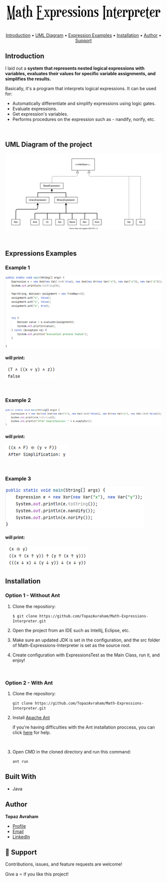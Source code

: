 <h4 align="center">

![](Images/1.png)

</h4>

<p align="center">
<br />
  <a href="#Introduction">Introduction</a> •
  <a href="#UML">UML Diagram</a> •
  <a href="#Expression Examples">Expression Examples</a> •
  <a href="#Installation">Installation</a> •
  <a href="#Author">Author</a> •
  <a href="#Support">Support</a> 

</p>

## Introduction

<p align="left">
  
I laid out a **system that represents nested logical expressions
with variables, evaluates their values
for specific variable assignments, and simplifies the results.**

Basically, it's a program that interprets logical expressions. 
It can be used for:

* Automatically differentiate and simplify expressions using logic gates.
* Evaluate expressions.
* Get expression's variables.
* Performs procedures on the expression such as - nandify, norify, etc.
  
</p>
<br />


## UML Diagram of the project

<p align="center">

![](Images/uml.svg)

</p>

<br />


## Expressions Examples

### Example 1

<p align="left">

![](Images/5.png)
</p>

#### will print:
<p align="left">

  ![](Images/12.png)
</p>

<br />

### Example 2

<p align="left">

![](Images/7.png)
</p>

#### will print:

<p align="left">

![](Images/15.png)

</p>

<br />

### Example 3

<p align="left">

![](Images/9.png)
</p>

#### will print:

<p align="left">

![](Images/8.png)

</p>


## Installation
### Option 1 - Without Ant
1. Clone the repository:
    ```
    $ git clone https://github.com/TopazAvraham/Math-Expressions-Interpreter.git
    ```

2. Open the project from an IDE such as Intellij, Eclipse, etc.
3. Make sure an updated JDK is set in the configuration, and the src folder of Math-Expressions-Interpreter is set as the source root.
4. Create configuration with ExpressionsTest as the Main Class, run it, and enjoy!

<br />

### Option 2 - With Ant
1. Clone the repository:
    ```
    git clone https://github.com/TopazAvraham/Math-Expressions-Interpreter.git
    ```
2. Install [Apache Ant](https://ant.apache.org/bindownload.cgi) 
 
   if you're having difficulties with the Ant installation proccess, you can click [here](https://www.youtube.com/watchv=3eaW81yYIqY&t=353s&ab_channel=xscourse) for help. 

<br /> 

3. Open CMD in the cloned directory and run this command:
    ```
    ant run
    ```
    

## Built With

- Java


## Author

**Topaz Avraham**

- [Profile](https://github.com/TopazAvraham?tab=repositories )
- [Email](mailto:topazavraham9@gmail.com?subject=Hi "Hi!")
- [LinkedIn](https://www.linkedin.com/in/topaz-avraham-68b340208/ "Welcome")

## 🤝 Support

Contributions, issues, and feature requests are welcome!

Give a ⭐️ if you like this project!

